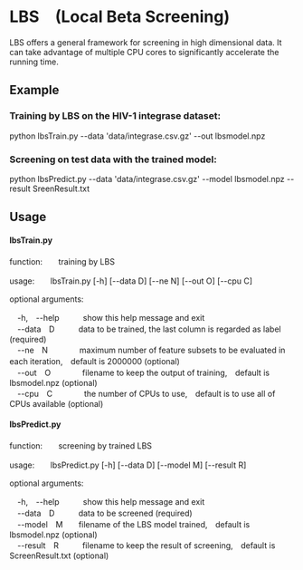 # LBS　(Local Beta Screening)

LBS offers a general framework for screening in high dimensional data. It can take advantage of multiple CPU cores to significantly accelerate the running time.


## Example

### Training by LBS on the HIV-1 integrase dataset:

python lbsTrain.py --data 'data/integrase.csv.gz' --out lbsmodel.npz


### Screening on test data with  the trained model:

python lbsPredict.py --data 'data/integrase.csv.gz' --model lbsmodel.npz --result SreenResult.txt


## Usage

#### lbsTrain.py

function:　　training by LBS

usage:　　lbsTrain.py [-h] [--data D] [--ne N] [--out O] [--cpu C]

optional arguments:

 　-h,　--help　　　show this help message and exit<br>
 　--data　D　　　data to be trained, the last column is regarded as label
              (required)<br>
 　--ne　N　　　　maximum number of feature subsets to be evaluated in each
              iteration,　default is 2000000 (optional)<br>
 　--out　O　　　　filename to keep the output of training,　default is
              lbsmodel.npz (optional)<br>
 　--cpu　C　　　　the number of CPUs to use,　default is to use all of CPUs
              available (optional)<br>


#### lbsPredict.py

function:　　screening by trained LBS

usage:　　lbsPredict.py [-h] [--data D] [--model M] [--result R]

optional arguments:

　-h,　--help　　　show this help message and exit<br>
　--data　D　　　data to be screened (required)<br>
　--model　M　　filename of the LBS model trained,　default is lbsmodel.npz
              (optional)<br>
　--result　R　　　filename to keep the result of screening,　default is ScreenResult.txt (optional)<br>

